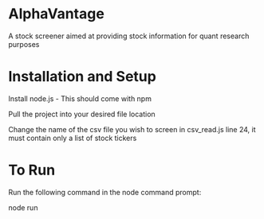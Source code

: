 # AlphaVantage

A stock screener aimed at providing stock information for quant research purposes

# Installation and Setup
Install node.js - This should come with npm

Pull the project into your desired file location

Change the name of the csv file you wish to screen in csv_read.js line 24, it must contain only a list of stock tickers

# To Run

Run the following command in the node command prompt:

node run
